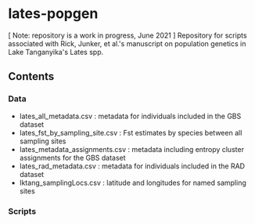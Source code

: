 # lates-popgen
[ Note: repository is a work in progress, June 2021 ] Repository for scripts associated with Rick, Junker, et al.'s manuscript on population genetics in Lake Tanganyika's Lates spp.

## Contents
### Data
- lates\_all\_metadata.csv : metadata for individuals included in the GBS dataset
- lates\_fst\_by\_sampling\_site.csv : Fst estimates by species between all sampling sites
- lates\_metadata\_assignments.csv : metadata including entropy cluster assignments for the GBS dataset
- lates\_rad\_metadata.csv : metadata for individuals included in the RAD dataset
- lktang\_samplingLocs.csv : latitude and longitudes for named sampling sites
### Scripts
